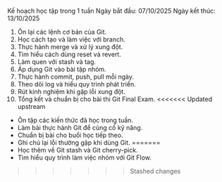 Kế hoạch học tập trong 1 tuần
Ngày bắt đầu: 07/10/2025
Ngày kết thúc: 13/10/2025

1. Ôn lại các lệnh cơ bản của Git.
2. Học cách tạo và làm việc với branch.
3. Thực hành merge và xử lý xung đột.
4. Tìm hiểu cách dùng reset và revert.
5. Làm quen với stash và tag.
6. Áp dụng Git vào bài tập nhóm.
7. Thực hành commit, push, pull mỗi ngày.
8. Theo dõi log và hiểu quy trình phát triển.
9. Rút kinh nghiệm khi gặp lỗi xung đột.
10. Tổng kết và chuẩn bị cho bài thi Git Final Exam.
<<<<<<< Updated upstream
- Ôn tập các kiến thức đã học trong tuần.
- Làm bài thực hành Git để củng cố kỹ năng.
- Chuẩn bị bài cho buổi học tiếp theo.
- Ghi chú lại lỗi thường gặp khi dùng Git.
=======
- Học thêm về Git stash và Git cherry-pick.
- Tìm hiểu quy trình làm việc nhóm với Git Flow.
>>>>>>> Stashed changes
